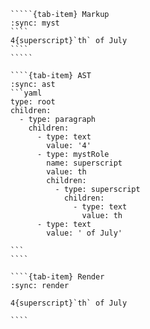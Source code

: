 ``````{tab-set}
`````{tab-item} Markup
:sync: myst
````
4{superscript}`th` of July
````
`````

````{tab-item} AST
:sync: ast
```yaml
type: root
children:
  - type: paragraph
    children:
      - type: text
        value: '4'
      - type: mystRole
        name: superscript
        value: th
        children:
          - type: superscript
            children:
              - type: text
                value: th
      - type: text
        value: ' of July'

```
````

````{tab-item} Render
:sync: render

4{superscript}`th` of July

````

``````

